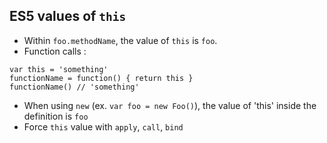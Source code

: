## ES5 values of `this`

- Within `foo.methodName`, the value of `this` is `foo`.
- Function calls :
```
var this = 'something'
functionName = function() { return this }
functionName() // 'something'
```
- When using `new` (ex. `var foo = new Foo()`), the value of 'this' inside the definition is `foo`
- Force `this` value with `apply`, `call`, `bind`
